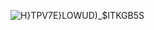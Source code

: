 ![H}TPV7E}LOWUD)_$ITKGB5S](https://github.com/user-attachments/assets/9b6b3fc4-600d-41d9-9721-3c268dfc0589)
